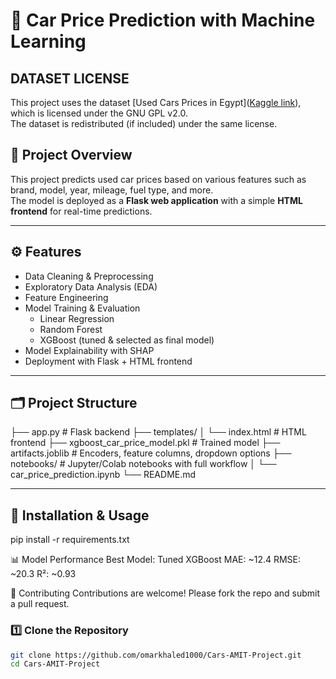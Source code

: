 # 🚗 Car Price Prediction with Machine Learning
## DATASET LICENSE
This project uses the dataset [Used Cars Prices in Egypt]([Kaggle link](https://www.kaggle.com/datasets/yousifahmedanwar/used-cars-prices-in-egypt)), which is licensed under the GNU GPL v2.0.  
The dataset is redistributed (if included) under the same license.  

## 📌 Project Overview
This project predicts used car prices based on various features such as brand, model, year, mileage, fuel type, and more.  
The model is deployed as a **Flask web application** with a simple **HTML frontend** for real-time predictions.

---

## ⚙️ Features
- Data Cleaning & Preprocessing  
- Exploratory Data Analysis (EDA)  
- Feature Engineering  
- Model Training & Evaluation  
  - Linear Regression  
  - Random Forest  
  - XGBoost (tuned & selected as final model)  
- Model Explainability with SHAP  
- Deployment with Flask + HTML frontend  

---

## 🗂 Project Structure
├── app.py # Flask backend
├── templates/
│ └── index.html # HTML frontend
├── xgboost_car_price_model.pkl # Trained model
├── artifacts.joblib # Encoders, feature columns, dropdown options
├── notebooks/ # Jupyter/Colab notebooks with full workflow
│ └── car_price_prediction.ipynb
└── README.md



---

## 🚀 Installation & Usage
pip install -r requirements.txt

📊 Model Performance
Best Model: Tuned XGBoost
MAE: ~12.4
RMSE: ~20.3
R²: ~0.93

🤝 Contributing
Contributions are welcome! Please fork the repo and submit a pull request.

### 1️⃣ Clone the Repository
```bash
git clone https://github.com/omarkhaled1000/Cars-AMIT-Project.git
cd Cars-AMIT-Project
